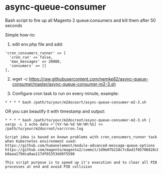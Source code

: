 # async-queue-consumer
Bash script to fire up all Magento 2 queue:consumers and kill them after 50 seconds

Simple how-to:
1) edit env.php file and add:

```
'cron_consumers_runner' => [
  'cron_run' => false,
  'max_messages' => 20000,
  'consumers' => []
],
```

2) wget -c https://raw.githubusercontent.com/nemke82/async-queue-consumer/master/async-queue-consumer-m2-3.sh

3) Configure cron task to run on every minute, example:
```
* * * * bash /path/to/your/m2docoort/async-queue-consumer-m2-3.sh
```

OR you can beautify it with timestamp and output:
```
* * * * bash /path/to/your/m2docroot/async-queue-consumer-m2-3.sh | xargs -L 1 echo date +'[%Y-%m-%d %H:%M:%S] >> /path/to/your/m2docroot/var/cron.log

Script idea is based on known problems with cron_consumers_runner task when Kubernetes environment used:
https://github.com/humanelement/module-advanced-message-queue-options
https://github.com/magento/magento2/commit/1d9e07b218c7c8ad1f05706828cb2dd47d2d2d58#diff-b0aaa179dca8aa117df65353dd9f5590

This script purpose is to speed up it's execution and to clear all PID processes at end and avoid PID collision
